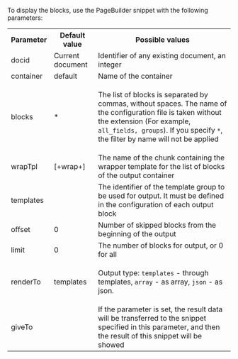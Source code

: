 To display the blocks, use the PageBuilder snippet with the following parameters:
<table>
<tr><th>Parameter</th><th>Default value</th><th>Possible values</th></tr>
<tr><td>docid</td><td>Current document</td><td>Identifier of any existing document, an integer</td></tr>
<tr><td>container</td><td>default</td><td>Name of the container</td></tr>
<tr><td>blocks</td><td>*</td><td>

The list of blocks is separated by commas, without spaces. The name of the configuration file is taken without the extension (For example, `all_fields, groups`). If you specify `*`, the filter by name will not be applied

</td></tr>
<tr><td>wrapTpl</td><td>[+wrap+]</td><td>The name of the chunk containing the wrapper template for the list of blocks of the output container</td></tr>
<tr><td>templates</td><td></td><td>The identifier of the template group to be used for output. It must be defined in the configuration of each output block</td></tr>
<tr><td>offset</td><td>0</td><td>Number of skipped blocks from the beginning of the output</td></tr>
<tr><td>limit</td><td>0</td><td>The number of blocks for output, or 0 for all</td></tr>
<tr><td>renderTo</td><td>templates</td><td>
  
Output type: `templates` - through templates, `array` - as array, `json` - as json.

</td></tr>
<tr><td>giveTo</td><td></td><td>If the parameter is set, the result data will be transferred to the snippet specified in this parameter, and then the result of this snippet will be showed</td></tr>
</table>
